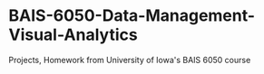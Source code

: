 # BAIS-6050-Data-Management-Visual-Analytics
Projects, Homework from University of Iowa's BAIS 6050 course
